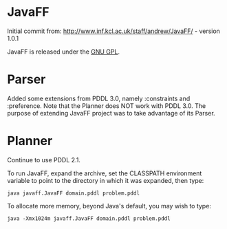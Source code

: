 # JavaFF

Initial commit from: http://www.inf.kcl.ac.uk/staff/andrew/JavaFF/ - version 1.0.1

JavaFF is released under the [GNU GPL](http://www.gnu.org/licenses/gpl.html).

# Parser

Added some extensions from PDDL 3.0, namely :constraints and :preference. 
Note that the Planner does NOT work with PDDL 3.0. 
The purpose of extending JavaFF project was to take advantage of its Parser.

# Planner

Continue to use PDDL 2.1.

To run JavaFF, expand the archive, set the CLASSPATH environment variable to point to the directory in which it was expanded, then type:

```java javaff.JavaFF domain.pddl problem.pddl```


To allocate more memory, beyond Java's default, you may wish to type:

```java -Xmx1024m javaff.JavaFF domain.pddl problem.pddl```
